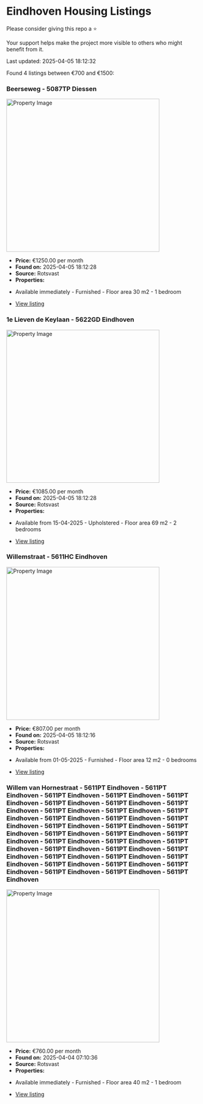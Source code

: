 # Eindhoven Housing Listings

Please consider giving this repo a ⭐

Your support helps make the project more visible to others who might benefit from it.

Last updated: 2025-04-05 18:12:32

Found 4 listings between €700 and €1500:

### Beerseweg - 5087TP Diessen
<img src="https://pararius-office-prod.global.ssl.fastly.net/10263/files/photos/middle/1fa81966.jpg" alt="Property Image" width="400"/>

* **Price:** €1250.00 per month
* **Found on:** 2025-04-05 18:12:28
* **Source:** Rotsvast
* **Properties:**
- Available immediately
				- Furnished				- Floor area 30 m2
				- 1 bedroom
* [View listing](https://www.rotsvast.nl/en/diessen-beerseweg-H1026319591/)

### 1e Lieven de Keylaan - 5622GD Eindhoven
<img src="https://pararius-office-prod.global.ssl.fastly.net/10263/files/photos/middle/67db059998d66.jpg" alt="Property Image" width="400"/>

* **Price:** €1085.00 per month
* **Found on:** 2025-04-05 18:12:28
* **Source:** Rotsvast
* **Properties:**
- Available from 15-04-2025
				- Upholstered				- Floor area 69 m2
				- 2 bedrooms
* [View listing](https://www.rotsvast.nl/en/eindhoven-1e-lieven-de-keylaan-H1026319908/)

### Willemstraat - 5611HC Eindhoven
<img src="https://pararius-office-prod.global.ssl.fastly.net/10263/files/photos/middle/664e03453114d.jpg" alt="Property Image" width="400"/>

* **Price:** €807.00 per month
* **Found on:** 2025-04-05 18:12:16
* **Source:** Rotsvast
* **Properties:**
- Available from 01-05-2025
				- Furnished				- Floor area 12 m2
				- 0 bedrooms
* [View listing](https://www.rotsvast.nl/en/eindhoven-willemstraat-H1026319789/)

### Willem van Hornestraat - 5611PT Eindhoven - 5611PT Eindhoven - 5611PT Eindhoven - 5611PT Eindhoven - 5611PT Eindhoven - 5611PT Eindhoven - 5611PT Eindhoven - 5611PT Eindhoven - 5611PT Eindhoven - 5611PT Eindhoven - 5611PT Eindhoven - 5611PT Eindhoven - 5611PT Eindhoven - 5611PT Eindhoven - 5611PT Eindhoven - 5611PT Eindhoven - 5611PT Eindhoven - 5611PT Eindhoven - 5611PT Eindhoven - 5611PT Eindhoven - 5611PT Eindhoven - 5611PT Eindhoven - 5611PT Eindhoven - 5611PT Eindhoven - 5611PT Eindhoven - 5611PT Eindhoven - 5611PT Eindhoven - 5611PT Eindhoven - 5611PT Eindhoven - 5611PT Eindhoven - 5611PT Eindhoven - 5611PT Eindhoven - 5611PT Eindhoven - 5611PT Eindhoven - 5611PT Eindhoven
<img src="https://pararius-office-prod.global.ssl.fastly.net/10263/files/photos/middle/52251043.1573740301-889.JPG" alt="Property Image" width="400"/>

* **Price:** €760.00 per month
* **Found on:** 2025-04-04 07:10:36
* **Source:** Rotsvast
* **Properties:**
- Available immediately
				- Furnished				- Floor area 40 m2
				- 1 bedroom
* [View listing](https://www.rotsvast.nl/en/eindhoven-willem-van-hornestraat-H1026318703/)


